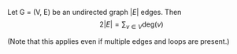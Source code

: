Let G = (V, E) be an undirected graph $|E|$ edges. Then
$$2|E|=\sum _{v\in V} \text{deg}( v)$$

(Note that this applies even if multiple edges and loops are present.)